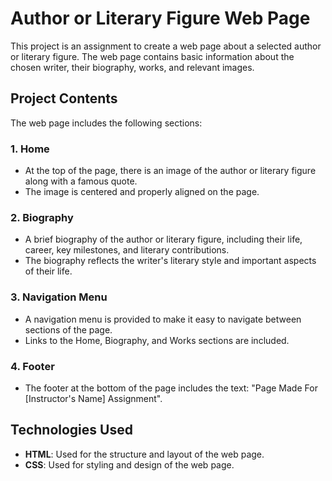 # Author or Literary Figure Web Page

This project is an assignment to create a web page about a selected author or literary figure. The web page contains basic information about the chosen writer, their biography, works, and relevant images.

## Project Contents

The web page includes the following sections:

### 1. **Home**
   - At the top of the page, there is an image of the author or literary figure along with a famous quote.
   - The image is centered and properly aligned on the page.

### 2. **Biography**
   - A brief biography of the author or literary figure, including their life, career, key milestones, and literary contributions.
   - The biography reflects the writer's literary style and important aspects of their life.

### 3. **Navigation Menu**
   - A navigation menu is provided to make it easy to navigate between sections of the page.
   - Links to the Home, Biography, and Works sections are included.

### 4. **Footer**
   - The footer at the bottom of the page includes the text: "Page Made For [Instructor's Name] Assignment".

## Technologies Used

- **HTML**: Used for the structure and layout of the web page.
- **CSS**: Used for styling and design of the web page.




